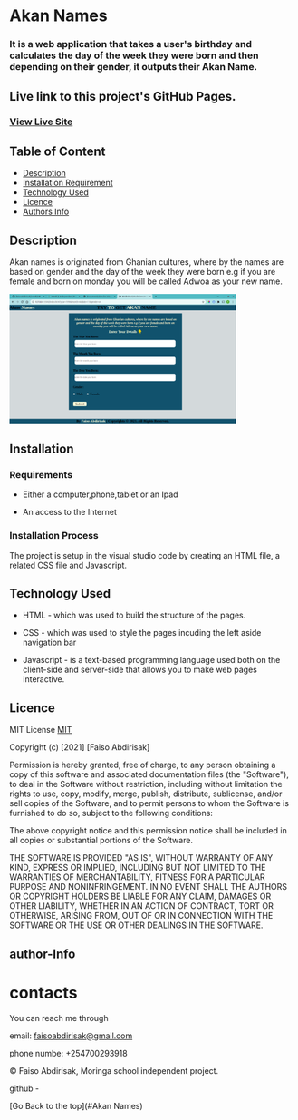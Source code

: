 # Akan Names

### It is  a web application that takes a user's birthday and calculates the day of the week they were born and then depending on their gender, it outputs their Akan Name.

## Live link to this project's GitHub Pages.

### [View Live Site]()



## Table of Content

+ [Description](#description)
+ [Installation Requirement](#Installation)
+ [Technology Used](#technology-used)
+ [Licence](#licence)
+ [Authors Info](#author-Info)

## Description
<p>Akan names is originated from Ghanian cultures, where by the names are based
on gender and the day of the week they were born e.g if you are female and born 
on monday you will be called Adwoa as your new name.</p>
<img src="images/Screenshot from 2021-11-14 15-16-26.png" hieght="400px" width="400px">

## Installation

### Requirements

* Either a computer,phone,tablet or an Ipad

* An access to the Internet

### Installation Process
The project is setup in the visual studio code by creating an HTML file, a related CSS file and Javascript.

## Technology Used
* HTML - which was used to build the structure of the pages.

* CSS - which was used to style the pages incuding the left aside navigation bar

* Javascript - is a text-based programming language used both on the client-side and server-side that allows you to make web pages interactive.



## Licence

MIT License    [MIT](https://choosealicense.com/licenses/mit/)

Copyright (c) [2021] [Faiso Abdirisak]

Permission is hereby granted, free of charge, to any person obtaining a copy
of this software and associated documentation files (the "Software"), to deal
in the Software without restriction, including without limitation the rights
to use, copy, modify, merge, publish, distribute, sublicense, and/or sell
copies of the Software, and to permit persons to whom the Software is
furnished to do so, subject to the following conditions:

The above copyright notice and this permission notice shall be included in all
copies or substantial portions of the Software.

THE SOFTWARE IS PROVIDED "AS IS", WITHOUT WARRANTY OF ANY KIND, EXPRESS OR
IMPLIED, INCLUDING BUT NOT LIMITED TO THE WARRANTIES OF MERCHANTABILITY,
FITNESS FOR A PARTICULAR PURPOSE AND NONINFRINGEMENT. IN NO EVENT SHALL THE
AUTHORS OR COPYRIGHT HOLDERS BE LIABLE FOR ANY CLAIM, DAMAGES OR OTHER
LIABILITY, WHETHER IN AN ACTION OF CONTRACT, TORT OR OTHERWISE, ARISING FROM,
OUT OF OR IN CONNECTION WITH THE SOFTWARE OR THE USE OR OTHER DEALINGS IN THE
SOFTWARE.

## author-Info

# contacts
You can reach me through

email: faisoabdirisak@gmail.com

phone numbe: +254700293918


©️ Faiso Abdirisak, Moringa school independent project.



github -


[Go Back to the top](#Akan Names)

